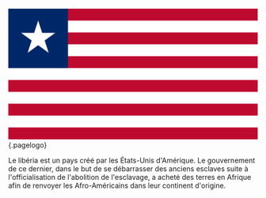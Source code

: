 <!-- TITLE: Libéria -->
<!-- SUBTITLE: Présentation du Libéria -->

![Flag Of Liberia](/uploads/flag/flag-of-liberia.png "Flag Of Liberia"){.pagelogo}

Le libéria est un pays créé par les États-Unis d'Amérique. Le gouvernement de ce dernier, dans le but de se débarrasser des anciens esclaves suite à l'officialisation de l'abolition de l'esclavage, a acheté des terres en Afrique afin de renvoyer les Afro-Américains dans leur continent d'origine.